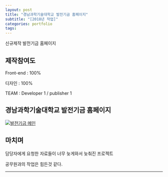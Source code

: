 ```yaml
---
layout: post
title: "경남과학기술대학교 발전기금 홈페이지"
subtitle: "[2018년 작업]"
categories: portfolio
tags: 
---
```


신규제작 발전기금 홈페이지

## 제작참여도

Front-end : 100% 

디자인 : 100%

TEAM :  Developer 1 / publisher 1


## 경남과학기술대학교 발전기금 홈페이지


[![발전기금 메인](/assets/img/devfund_main.jpg)](#)


## 마치며

담당자에게 요청한 자료들이 너무 늦게와서 늦춰진 프로젝트

공무원과의 작업은 힘든것 같다.

---



